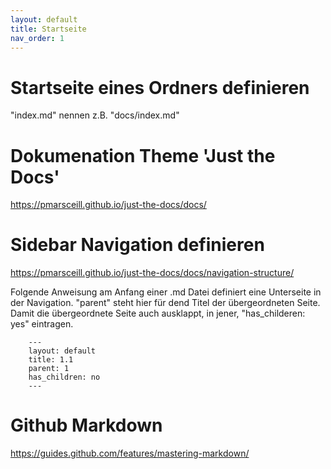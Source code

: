 ```yaml
---
layout: default
title: Startseite
nav_order: 1
---
```



# Startseite eines Ordners definieren

"index.md" nennen z.B. "docs/index.md"

# Dokumenation Theme 'Just the Docs'

https://pmarsceill.github.io/just-the-docs/docs/

# Sidebar Navigation definieren

https://pmarsceill.github.io/just-the-docs/docs/navigation-structure/    

Folgende Anweisung am Anfang einer .md Datei definiert eine Unterseite in der Navigation. "parent" steht hier für dend Titel der übergeordneten Seite. Damit die übergeordnete Seite auch ausklappt, in jener, "has_childeren: yes" eintragen.

        ---
        layout: default
        title: 1.1
        parent: 1
        has_children: no
        ---
    
        
# Github Markdown

https://guides.github.com/features/mastering-markdown/
